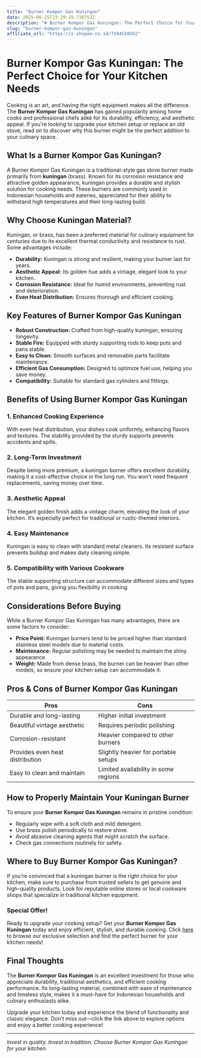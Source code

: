 ```yaml
---
title: "Burner Kompor Gas Kuningan"
date: 2025-06-25T23:29:19.738753Z
description: "# Burner Kompor Gas Kuningan: The Perfect Choice for Your Kitchen Needs..."
slug: "burner-kompor-gas-kuningan"
affiliate_url: "https://s.shopee.co.id/7V44C68VX2"
---
```

# Burner Kompor Gas Kuningan: The Perfect Choice for Your Kitchen Needs

Cooking is an art, and having the right equipment makes all the difference. The **Burner Kompor Gas Kuningan** has gained popularity among home cooks and professional chefs alike for its durability, efficiency, and aesthetic appeal. If you're looking to upgrade your kitchen setup or replace an old stove, read on to discover why this burner might be the perfect addition to your culinary space.

## What Is a Burner Kompor Gas Kuningan?

A Burner Kompor Gas Kuningan is a traditional-style gas stove burner made primarily from **kuningan** (brass). Known for its corrosion resistance and attractive golden appearance, kuningan provides a durable and stylish solution for cooking needs. These burners are commonly used in Indonesian households and eateries, appreciated for their ability to withstand high temperatures and their long-lasting build.

## Why Choose Kuningan Material?

Kuningan, or brass, has been a preferred material for culinary equipment for centuries due to its excellent thermal conductivity and resistance to rust. Some advantages include:

- **Durability:** Kuningan is strong and resilient, making your burner last for years.
- **Aesthetic Appeal:** Its golden hue adds a vintage, elegant look to your kitchen.
- **Corrosion Resistance:** Ideal for humid environments, preventing rust and deterioration.
- **Even Heat Distribution:** Ensures thorough and efficient cooking.

## Key Features of Burner Kompor Gas Kuningan

- **Robust Construction:** Crafted from high-quality kuningan, ensuring longevity.
- **Stable Fire:** Equipped with sturdy supporting rods to keep pots and pans stable.
- **Easy to Clean:** Smooth surfaces and removable parts facilitate maintenance.
- **Efficient Gas Consumption:** Designed to optimize fuel use, helping you save money.
- **Compatibility:** Suitable for standard gas cylinders and fittings.

## Benefits of Using Burner Kompor Gas Kuningan

### 1. **Enhanced Cooking Experience**

With even heat distribution, your dishes cook uniformly, enhancing flavors and textures. The stability provided by the sturdy supports prevents accidents and spills.

### 2. **Long-Term Investment**

Despite being more premium, a kuningan burner offers excellent durability, making it a cost-effective choice in the long run. You won’t need frequent replacements, saving money over time.

### 3. **Aesthetic Appeal**

The elegant golden finish adds a vintage charm, elevating the look of your kitchen. It’s especially perfect for traditional or rustic-themed interiors.

### 4. **Easy Maintenance**

Kuningan is easy to clean with standard metal cleaners. Its resistant surface prevents buildup and makes daily cleaning simple.

### 5. **Compatibility with Various Cookware**

The stable supporting structure can accommodate different sizes and types of pots and pans, giving you flexibility in cooking.

## Considerations Before Buying

While a Burner Kompor Gas Kuningan has many advantages, there are some factors to consider:

- **Price Point:** Kuningan burners tend to be priced higher than standard stainless steel models due to material costs.
- **Maintenance:** Regular polishing may be needed to maintain the shiny appearance.
- **Weight:** Made from dense brass, the burner can be heavier than other models, so ensure your kitchen setup can accommodate it.

## Pros & Cons of Burner Kompor Gas Kuningan

| Pros                                              | Cons                                       |
|---------------------------------------------------|--------------------------------------------|
| Durable and long-lasting                         | Higher initial investment                |
| Beautiful vintage aesthetic                      | Requires periodic polishing              |
| Corrosion-resistant                              | Heavier compared to other burners        |
| Provides even heat distribution                    | Slightly heavier for portable setups    |
| Easy to clean and maintain                        | Limited availability in some regions    |

## How to Properly Maintain Your Kuningan Burner

To ensure your **Burner Kompor Gas Kuningan** remains in pristine condition:

- Regularly wipe with a soft cloth and mild detergent.
- Use brass polish periodically to restore shine.
- Avoid abrasive cleaning agents that might scratch the surface.
- Check gas connections routinely for safety.

## Where to Buy Burner Kompor Gas Kuningan?

If you're convinced that a kuningan burner is the right choice for your kitchen, make sure to purchase from trusted sellers to get genuine and high-quality products. Look for reputable online stores or local cookware shops that specialize in traditional kitchen equipment.

### Special Offer!

Ready to upgrade your cooking setup? Get your **Burner Kompor Gas Kuningan** today and enjoy efficient, stylish, and durable cooking. Click [here](https://s.shopee.co.id/7V44C68VX2) to browse our exclusive selection and find the perfect burner for your kitchen needs!

## Final Thoughts

The **Burner Kompor Gas Kuningan** is an excellent investment for those who appreciate durability, traditional aesthetics, and efficient cooking performance. Its long-lasting material, combined with ease of maintenance and timeless style, makes it a must-have for Indonesian households and culinary enthusiasts alike.

Upgrade your kitchen today and experience the blend of functionality and classic elegance. Don't miss out—click the link above to explore options and enjoy a better cooking experience!

---

*Invest in quality. Invest in tradition. Choose Burner Kompor Gas Kuningan for your kitchen.*